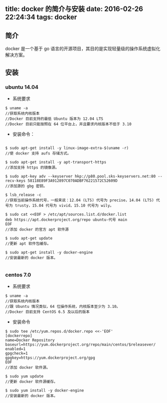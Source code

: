 title: docker 的简介与安装
date: 2016-02-26 22:24:34
tags: docker
---

## 简介

docker 是一个基于 go 语言的开源项目，其目的是实现轻量级的操作系统虚拟化解决方案。

<!--more-->

## 安装

### ubuntu 14.04

- 系统要求

```
$ uname -a
//获取系统内核版本
//Docker 目前支持的最低 Ubuntu 版本为 12.04 LTS
//Docker 目前只能按照在 64 位平台上，并且要求内核版本不低于 3.10

```

- 安装命令：

```
    
$ sudo apt-get install -y linux-image-extra-$(uname -r)
//使 docker 支持 aufs 存储方式。
    
$ sudo apt-get install -y apt-transport-https
//添加支持 https 的镜像源。
    
$ sudo apt-key adv --keyserver hkp://p80.pool.sks-keyservers.net:80 --recv-keys 58118E89F3A912897C070ADBF76221572C52609D
//添加源的 gbg 密钥。
    
$ lsb_release -c
//获取当前操作系统代号，一般来说：12.04 (LTS) 代号为 precise，14.04 (LTS) 代号为 trusty，15.04 代号为 vivid，15.10 代号为 wily。
    
$ sudo cat <<EOF > /etc/apt/sources.list.d/docker.list
deb https://apt.dockerproject.org/repo ubuntu-代号 main
EOF
//添加 docker 的官方 apt 软件源
    
$ sudo apt-get update
//更新 apt 软件包缓存。
    
$ sudo apt-get install -y docker-engine
//安装最新的 docker 版本。
    
```

### centos 7.0

- 系统要求
```
$ uname -a
//获取系统内核版本
//跟 Ubuntu 情况类似，64 位操作系统，内核版本至少为 3.10。
//Docker 目前支持 CentOS 6.5 及以后的版本
```
    
    
- 安装命令
```
$ sudo tee /etc/yum.repos.d/docker.repo <<-'EOF'
[dockerrepo]
name=Docker Repository
baseurl=https://yum.dockerproject.org/repo/main/centos/$releasever/
enabled=1
gpgcheck=1
gpgkey=https://yum.dockerproject.org/gpg
EOF
//添加 docker 软件源。
    
$ sudo yum update
//更新 docker 软件源缓存。
    
$ sudo yum install -y docker-engine
//安装最新的 docker 版本。

```
    
